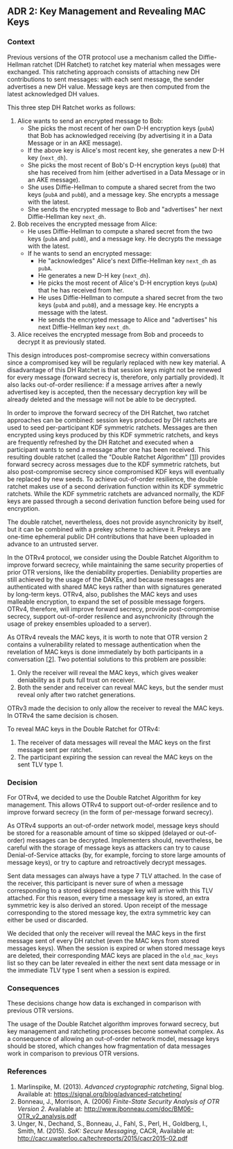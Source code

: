 ## ADR 2: Key Management and Revealing MAC Keys

### Context

Previous versions of the OTR protocol use a mechanism called the Diffie-Hellman
ratchet (DH Ratchet) to ratchet key material when messages were exchanged. This
ratcheting approach consists of attaching new DH contributions to sent
messages: with each sent message, the sender advertises a new DH value. Message
keys are then computed from the latest acknowledged DH values.

This three step DH Ratchet works as follows:

1. Alice wants to send an encrypted message to Bob:
   * She picks the most recent of her own D-H encryption keys (`pubA`) that Bob
     has acknowledged receiving (by advertising it in a Data Message or in an
     AKE message).
   * If the above key is Alice's most recent key, she generates a new D-H key
     (`next_dh`).
   * She picks the most recent of Bob's D-H encryption keys (`pubB`) that she
     has received from him (either advertised in a Data Message or in an AKE
     message).
   * She uses Diffie-Hellman to compute a shared secret from the two keys
     (`pubA` and `pubB`), and a message key. She encrypts a message with the
     latest.
   * She sends the encrypted message to Bob and "advertises" her next
     Diffie-Hellman key `next_dh`.
2. Bob receives the encrypted message from Alice:
   * He uses Diffie-Hellman to compute a shared secret from the two keys
     (`pubA` and `pubB`), and a message key. He decrypts the message with the
     latest.
   * If he wants to send an encrypted message:
     * He "acknowledges" Alice's next Diffie-Hellman key `next_dh` as `pubA`.
     * He generates a new D-H key (`next_dh`).
     * He picks the most recent of Alice's D-H encryption keys (`pubA`) that
       he has received from her.
     * He uses Diffie-Hellman to compute a shared secret from the two keys
       (`pubA` and `pubB`), and a message key. He encrypts a message with the
       latest.
     * He sends the encrypted message to Alice and "advertises" his next
       Diffie-Hellman key `next_dh`.
 3. Alice receives the encrypted message from Bob and proceeds to decrypt it
    as previously stated.

This design introduces post-compromise secrecy within conversations since a
compromised key will be regularly replaced with new key material. A disadvantage
of this DH Ratchet is that session keys might not be renewed for every message
(forward secrecy is, therefore, only partially provided). It also
lacks out-of-order resilience: if a message arrives after a newly advertised
key is accepted, then the necessary decryption key will be already deleted and
the message will not be able to be decrypted.

In order to improve the forward secrecy of the DH Ratchet, two ratchet
approaches can be combined: session keys produced by DH ratchets are used to
seed per-participant KDF symmetric ratchets. Messages are then encrypted using
keys produced by this KDF symmetric ratchets, and keys are frequently refreshed
by  the DH Ratchet and executed when a participant wants to send a message after
one has been received. This resulting double ratchet (called the "Double Ratchet
Algorithm" [\[1\]](#references)) provides forward secrecy across messages due
to the KDF symmetric ratchets, but also post-compromise secrecy since
compromised KDF keys will eventually be replaced by new seeds. To achieve
out-of-order resilience, the double ratchet makes use of a second derivation
function within its KDF symmetric ratchets. While the KDF symmetric ratchets are
advanced normally, the KDF keys are passed through a second derivation function
before being used for encryption.

The double ratchet, nevertheless, does not provide asynchronicity by itself,
but it can be combined with a prekey scheme to achieve it. Prekeys are one-time
ephemeral public DH contributions that have been uploaded in advance to an
untrusted server.

In the OTRv4 protocol, we consider using the Double Ratchet Algorithm to improve
forward secrecy, while maintaining the same security properties of prior OTR
versions, like the deniability properties. Deniability properties are still
achieved by the usage of the DAKEs, and because messages are authenticated with
shared MAC keys rather than with signatures generated by long-term keys. OTRv4,
also, publishes the MAC keys and uses malleable encryption, to expand the set
of possible message forgers. OTRv4, therefore, will improve forward secrecy,
provide post-compromise secrecy, support out-of-order resilence and
asynchronicity (through the usage of prekey ensembles uploaded to a server).

As OTRv4 reveals the MAC keys, it is worth to note that OTR version 2 contains
a vulnerability related to message authentication when the revelation of MAC
keys is done immediately by both participants in a
conversation [\[2\]](#references). Two potential solutions to this problem are
possible:

1. Only the receiver will reveal the MAC keys, which gives weaker deniability as
   it puts full trust on receiver.
2. Both the sender and receiver can reveal MAC keys, but the sender must reveal
   only after two ratchet generations.

OTRv3 made the decision to only allow the receiver to reveal the MAC keys. In
OTRv4 the same decision is chosen.

To reveal MAC keys in the Double Ratchet for OTRv4:

1. The receiver of data messages will reveal the MAC keys on the first message
   sent per ratchet.
2. The participant expiring the session can reveal the MAC keys on the sent TLV
   type 1.

### Decision

For OTRv4, we decided to use the Double Ratchet Algorithm for key management.
This allows OTRv4 to support out-of-order resilence and to improve forward
secrecy (in the form of per-message forward secrecy).

As OTRv4 supports an out-of-order network model, message keys should be stored
for a reasonable amount of time so skipped (delayed or out-of-order) messages
can be decrypted. Implementers should, nevertheless, be careful with the
storage of message keys as attackers can try to cause Denial-of-Service attacks
(by, for example, forcing to store large amounts of message keys), or try to
capture and retroactively decrypt messages.

Sent data messages can always have a type 7 TLV attached. In the case of the
receiver, this participant is never sure of when a message corresponding to a
stored skipped message key will arrive with this TLV attached. For this reason,
every time a message key is stored, an extra symmetric key is also derived an
stored. Upon receipt of the message corresponding to the stored message key, the
extra symmetric key can either be used or discarded.

We decided that only the receiver will reveal the MAC keys in the first message
sent of every DH ratchet (even the MAC keys from stored messages keys). When the
session is expired or when stored message keys are deleted, their corresponding
MAC keys are placed in the `old_mac_keys` list so they can be later revealed
in either the next sent data message or in the immediate TLV type 1 sent when
a session is expired.

### Consequences

These decisions change how data is exchanged in comparison with previous OTR
versions.

The usage of the Double Ratchet algorithm improves forward secrecy, but key
management and ratcheting processes become somewhat complex. As a consequence of
allowing an out-of-order network model, message keys should be stored, which
changes how fragmentation of data messages work in comparison to previous OTR
versions.

### References


1. Marlinspike, M. (2013). *Advanced cryptographic ratcheting*, Signal blog.
   Available at: https://signal.org/blog/advanced-ratcheting/
2. Bonneau, J., Morrison, A. (2006) *Finite-State Security Analysis of OTR
   Version 2*. Available at:
   http://www.jbonneau.com/doc/BM06-OTR_v2_analysis.pdf
3. Unger, N., Dechand, S., Bonneau, J., Fahl, S., Perl, H., Goldberg, I., Smith,
   M. (2015). *SoK: Secure Messaging*, CACR, Available at:
   http://cacr.uwaterloo.ca/techreports/2015/cacr2015-02.pdf